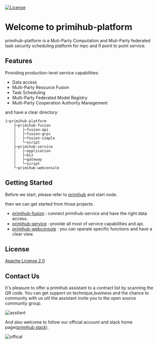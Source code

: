 [![License](https://img.shields.io/badge/License-Apache%202.0-blue.svg)](https://opensource.org/licenses/Apache-2.0)
# Welcome to primihub-platform
primihub-platform is a Muti-Party Computation and Muti-Party federated task security scheduling platform for mpc and fl point to point service.

## Features
Providing production-level service capabilities:
- Data access
- Multi-Party Resource Fusion
- Task Scheduling
- Multi-Party Federated Model Registry
- Multi-Party Cooperation Authority Management


and have a clear directory:

    ├─primihub-platform
        ├─primihub-fusion
        │   ├─fusion-api
        │   ├─fusion-grpc
        │   ├─fusion-simple
        │   └─script
        ├─primihub-service
        │   ├─application
        │   ├─biz
        │   ├─gateway
        │   └─script
        └─primihub-webconsole

## Getting Started
Before we start, please refer to [primihub](https://github.com/primihub/primihub) and start node.

then we can get started from those projects.

- [primihub-fusion](./primihub-fusion/README.md) : connect primihub-service and have the right data access.
- [primihub-service](./primihub-service/README.md) : provide all most of service capabilities and api.
- [primihub-webconsole](./primihub-webconsole/README.md) : you can operate specific functions and have a clear view.

## License
[Apache License 2.0](./LICENSE)

## Contact Us

It's pleasure to offer a primihub assistant to a contract list by scanning the QR code. You can get support on technique,business and the chance to community with us util the assistant invite you to the open source community group.

![assitant](./assitant.png)

And also welcome to follow our official account and slack home page([primihub slack](https://primihub.slack.com/join/shared_invite/zt-1af0l22ar-jmTI2C_DPUd3QSuPuOsYdA#/shared-invite/email)).

![offical](./offical.JPEG)

